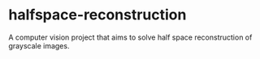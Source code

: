 # halfspace-reconstruction
A computer vision project that aims to solve half space reconstruction of grayscale images. 
